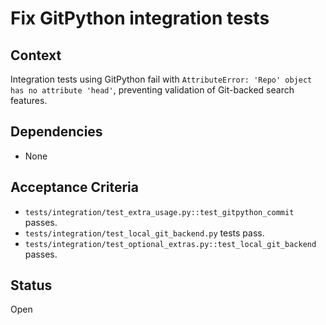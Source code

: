 # Fix GitPython integration tests

## Context
Integration tests using GitPython fail with `AttributeError: 'Repo' object has no attribute 'head'`,
preventing validation of Git-backed search features.

## Dependencies
- None

## Acceptance Criteria
- `tests/integration/test_extra_usage.py::test_gitpython_commit` passes.
- `tests/integration/test_local_git_backend.py` tests pass.
- `tests/integration/test_optional_extras.py::test_local_git_backend` passes.

## Status
Open
